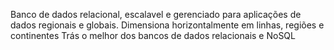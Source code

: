 Banco de dados relacional, escalavel e gerenciado para aplicações de dados regionais e globais.
Dimensiona horizontalmente em linhas, regiões e continentes
Trás o melhor dos bancos de dados relacionais e NoSQL